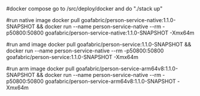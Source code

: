 #docker compose
go to /src/deploy/docker and do "./stack up"

#run native image
docker pull goafabric/person-service-native:1.1.0-SNAPSHOT && docker run --name person-service-native --rm -p50800:50800 goafabric/person-service-native:1.1.0-SNAPSHOT -Xmx64m

#run amd image
docker pull goafabric/person-service:1.1.0-SNAPSHOT && docker run --name person-service-native --rm -p50800:50800 goafabric/person-service:1.1.0-SNAPSHOT -Xmx64m

#run arm image
docker pull goafabric/person-service-arm64v8:1.1.0-SNAPSHOT && docker run --name person-service-native --rm -p50800:50800 goafabric/person-service-arm64v8:1.1.0-SNAPSHOT -Xmx64m